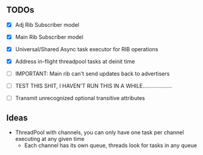 ## TODOs

- [x] Adj Rib Subscriber model
- [x] Main Rib Subscriber model
- [x] Universal/Shared Async task executor for RIB operations
- [x] Address in-flight threadpool tasks at deinit time
- [ ] IMPORTANT: Main rib can't send updates back to advertisers
- [ ] TEST THIS SHIT, I HAVEN'T RUN THIS IN A WHILE...................
- [ ] Transmit unrecognized optional transitive attributes


## Ideas

- ThreadPool with channels, you can only have one task per channel executing at any given time
  - Each channel has its own queue, threads look for tasks in any queue
